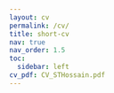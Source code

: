 ```yaml
---
layout: cv
permalink: /cv/
title: short-cv
nav: true
nav_order: 1.5
toc:
  sidebar: left
cv_pdf: CV_STHossain.pdf
---
```

